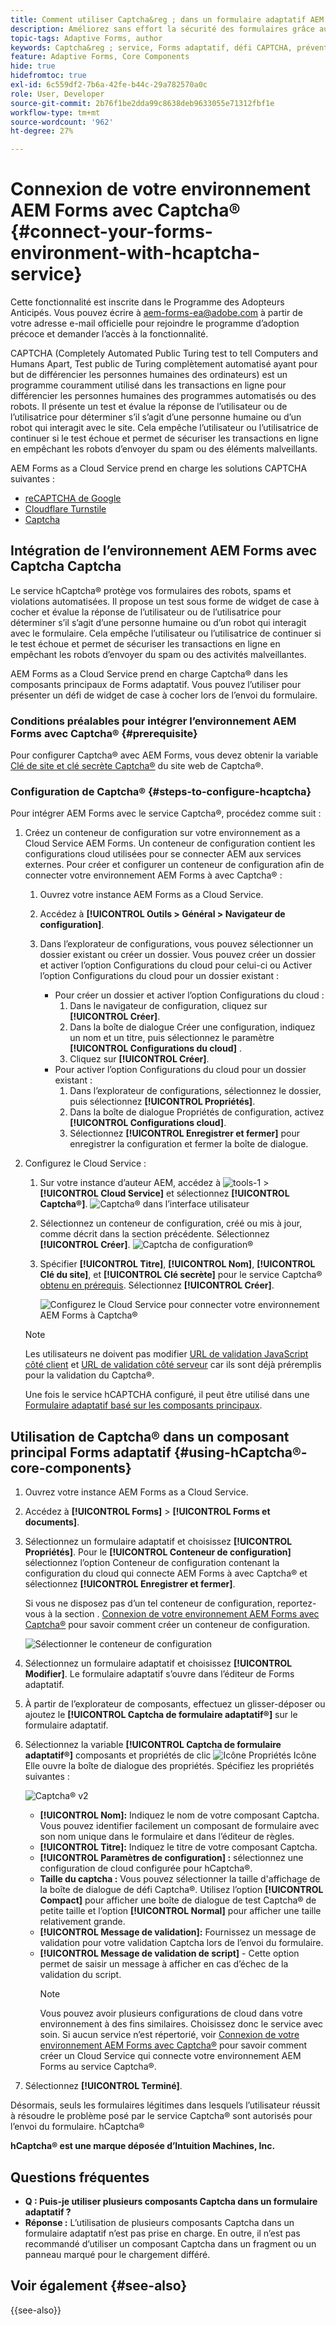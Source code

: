 ```yaml
---
title: Comment utiliser Captcha&reg ; dans un formulaire adaptatif AEM composants principaux ?
description: Améliorez sans effort la sécurité des formulaires grâce au service hCaptcha®. Guide détaillé inclus.
topic-tags: Adaptive Forms, author
keywords: Captcha&reg ; service, Forms adaptatif, défi CAPTCHA, prévention des robots, composants principaux, sécurité d’envoi de formulaire, prévention des spams de formulaire
feature: Adaptive Forms, Core Components
hide: true
hidefromtoc: true
exl-id: 6c559df2-7b6a-42fe-b44c-29a782570a0c
role: User, Developer
source-git-commit: 2b76f1be2dda99c8638deb9633055e71312fbf1e
workflow-type: tm+mt
source-wordcount: '962'
ht-degree: 27%

---
```


# Connexion de votre environnement AEM Forms avec Captcha® {#connect-your-forms-environment-with-hcaptcha-service}

<span class="preview"> Cette fonctionnalité est inscrite dans le Programme des Adopteurs Anticipés. Vous pouvez écrire à aem-forms-ea@adobe.com à partir de votre adresse e-mail officielle pour rejoindre le programme d’adoption précoce et demander l’accès à la fonctionnalité. </span>

CAPTCHA (Completely Automated Public Turing test to tell Computers and Humans Apart, Test public de Turing complètement automatisé ayant pour but de différencier les personnes humaines des ordinateurs) est un programme couramment utilisé dans les transactions en ligne pour différencier les personnes humaines des programmes automatisés ou des robots. Il présente un test et évalue la réponse de l’utilisateur ou de l’utilisatrice pour déterminer s’il s’agit d’une personne humaine ou d’un robot qui interagit avec le site. Cela empêche l’utilisateur ou l’utilisatrice de continuer si le test échoue et permet de sécuriser les transactions en ligne en empêchant les robots d’envoyer du spam ou des éléments malveillants.

AEM Forms as a Cloud Service prend en charge les solutions CAPTCHA suivantes :

* [reCAPTCHA de Google](/help/forms/captcha-adaptive-forms-core-components.md)
* [Cloudflare Turnstile](/help/forms/integrate-adaptive-forms-turnstile-core-components.md)
* [Captcha](/help/forms/integrate-adaptive-forms-hcaptcha-core-components.md)

## Intégration de l’environnement AEM Forms avec Captcha Captcha

Le service hCaptcha® protège vos formulaires des robots, spams et violations automatisées. Il propose un test sous forme de widget de case à cocher et évalue la réponse de l’utilisateur ou de l’utilisatrice pour déterminer s’il s’agit d’une personne humaine ou d’un robot qui interagit avec le formulaire. Cela empêche l’utilisateur ou l’utilisatrice de continuer si le test échoue et permet de sécuriser les transactions en ligne en empêchant les robots d’envoyer du spam ou des activités malveillantes.

AEM Forms as a Cloud Service prend en charge Captcha® dans les composants principaux de Forms adaptatif. Vous pouvez l’utiliser pour présenter un défi de widget de case à cocher lors de l’envoi du formulaire.

<!-- ![hCaptcha&reg;](assets/hCaptcha&reg;-challenge.png)-->


### Conditions préalables pour intégrer l’environnement AEM Forms avec Captcha® {#prerequisite}

Pour configurer Captcha® avec AEM Forms, vous devez obtenir la variable [Clé de site et clé secrète Captcha®](https://docs.hcaptcha.com/switch/#get-your-hcaptcha-sitekey-and-secret-key) du site web de Captcha®.

### Configuration de Captcha® {#steps-to-configure-hcaptcha}

Pour intégrer AEM Forms avec le service Captcha®, procédez comme suit :

1. Créez un conteneur de configuration sur votre environnement as a Cloud Service AEM Forms. Un conteneur de configuration contient les configurations cloud utilisées pour se connecter AEM aux services externes. Pour créer et configurer un conteneur de configuration afin de connecter votre environnement AEM Forms à avec Captcha® :
   1. Ouvrez votre instance AEM Forms as a Cloud Service.
   1. Accédez à **[!UICONTROL Outils > Général > Navigateur de configuration]**.
   1. Dans l’explorateur de configurations, vous pouvez sélectionner un dossier existant ou créer un dossier. Vous pouvez créer un dossier et activer l’option Configurations du cloud pour celui-ci ou Activer l’option Configurations du cloud pour un dossier existant :

      * Pour créer un dossier et activer l’option Configurations du cloud :
         1. Dans le navigateur de configuration, cliquez sur **[!UICONTROL Créer]**.
         1. Dans la boîte de dialogue Créer une configuration, indiquez un nom et un titre, puis sélectionnez le paramètre **[!UICONTROL Configurations du cloud]** .
         1. Cliquez sur **[!UICONTROL Créer]**.
      * Pour activer l’option Configurations du cloud pour un dossier existant :
         1. Dans l’explorateur de configurations, sélectionnez le dossier, puis sélectionnez **[!UICONTROL Propriétés]**.
         1. Dans la boîte de dialogue Propriétés de configuration, activez **[!UICONTROL Configurations cloud]**.
         1. Sélectionnez **[!UICONTROL Enregistrer et fermer]** pour enregistrer la configuration et fermer la boîte de dialogue.

1. Configurez le Cloud Service :
   1. Sur votre instance d’auteur AEM, accédez à ![tools-1](assets/tools-1.png) > **[!UICONTROL Cloud Service]** et sélectionnez **[!UICONTROL Captcha®]**.
      ![Captcha® dans l’interface utilisateur](assets/hcaptcha-in-ui.png)
   1. Sélectionnez un conteneur de configuration, créé ou mis à jour, comme décrit dans la section précédente. Sélectionnez **[!UICONTROL Créer]**.
      ![Captcha de configuration®](assets/config-hcaptcha.png)
   1. Spécifier **[!UICONTROL Titre]**, **[!UICONTROL Nom]**, **[!UICONTROL Clé du site]**, et **[!UICONTROL Clé secrète]** pour le service Captcha® [obtenu en prérequis](#prerequisite). Sélectionnez **[!UICONTROL Créer]**.

      ![Configurez le Cloud Service pour connecter votre environnement AEM Forms à Captcha®](assets/create-hcaptcha-config.png)

   >[!NOTE]
   > Les utilisateurs ne doivent pas modifier [URL de validation JavaScript côté client](https://docs.hcaptcha.com/#add-the-hcaptcha-widget-to-your-webpage) et [URL de validation côté serveur](https://docs.hcaptcha.com/#verify-the-user-response-server-side) car ils sont déjà préremplis pour la validation du Captcha®.

   Une fois le service hCAPTCHA configuré, il peut être utilisé dans une [Formulaire adaptatif basé sur les composants principaux](https://experienceleague.adobe.com/fr/docs/experience-manager-core-components/using/adaptive-forms/introduction).

## Utilisation de Captcha® dans un composant principal Forms adaptatif {#using-hCaptcha®-core-components}

1. Ouvrez votre instance AEM Forms as a Cloud Service.
1. Accédez à **[!UICONTROL Forms]** > **[!UICONTROL Forms et documents]**.
1. Sélectionnez un formulaire adaptatif et choisissez **[!UICONTROL Propriétés]**. Pour le **[!UICONTROL Conteneur de configuration]** sélectionnez l’option Conteneur de configuration contenant la configuration du cloud qui connecte AEM Forms à avec Captcha® et sélectionnez **[!UICONTROL Enregistrer et fermer]**.

   Si vous ne disposez pas d’un tel conteneur de configuration, reportez-vous à la section . [Connexion de votre environnement AEM Forms avec Captcha®](#connect-your-forms-environment-with-hcaptcha-service) pour savoir comment créer un conteneur de configuration.

   ![Sélectionner le conteneur de configuration](/help/forms/assets/captcha-properties.png)

1. Sélectionnez un formulaire adaptatif et choisissez **[!UICONTROL Modifier]**. Le formulaire adaptatif s’ouvre dans l’éditeur de Forms adaptatif.
1. À partir de l’explorateur de composants, effectuez un glisser-déposer ou ajoutez le **[!UICONTROL Captcha de formulaire adaptatif®]** sur le formulaire adaptatif.
1. Sélectionnez la variable **[!UICONTROL Captcha de formulaire adaptatif®]** composants et propriétés de clic ![Icône Propriétés](assets/configure-icon.svg) Icône Elle ouvre la boîte de dialogue des propriétés. Spécifiez les propriétés suivantes :

   ![Captcha® v2](assets/config-hcaptcha-v2.png)

   * **[!UICONTROL Nom]:** Indiquez le nom de votre composant Captcha. Vous pouvez identifier facilement un composant de formulaire avec son nom unique dans le formulaire et dans l’éditeur de règles.
   * **[!UICONTROL Titre]:** Indiquez le titre de votre composant Captcha.
   * **[!UICONTROL Paramètres de configuration] :** sélectionnez une configuration de cloud configurée pour hCaptcha®.
   * **Taille du captcha :** Vous pouvez sélectionner la taille d&#39;affichage de la boîte de dialogue de défi Captcha®. Utilisez l’option **[!UICONTROL Compact]** pour afficher une boîte de dialogue de test Captcha® de petite taille et l’option **[!UICONTROL Normal]** pour afficher une taille relativement grande.<!-- or **[!UICONTROL Invisible]** to validate hCaptcha&reg; without explicitly rendering the checkbox widget on the user interface. -->
   * **[!UICONTROL Message de validation]:** Fournissez un message de validation pour votre validation Captcha lors de l’envoi du formulaire.
   * **[!UICONTROL Message de validation de script]** - Cette option permet de saisir un message à afficher en cas d’échec de la validation du script.
     >[!NOTE]
     >Vous pouvez avoir plusieurs configurations de cloud dans votre environnement à des fins similaires. Choisissez donc le service avec soin. Si aucun service n’est répertorié, voir [Connexion de votre environnement AEM Forms avec Captcha®](#connect-your-forms-environment-with-hcaptcha-service) pour savoir comment créer un Cloud Service qui connecte votre environnement AEM Forms au service Captcha®.
     <!--* **Error Message:** Provide the error message to display to the user when the Captcha submission fails.-->

1. Sélectionnez **[!UICONTROL Terminé]**.


Désormais, seuls les formulaires légitimes dans lesquels l’utilisateur réussit à résoudre le problème posé par le service Captcha® sont autorisés pour l’envoi du formulaire. hCaptcha®

**hCaptcha® est une marque déposée d’Intuition Machines, Inc.**


## Questions fréquentes

* **Q : Puis-je utiliser plusieurs composants Captcha dans un formulaire adaptatif ?**
* **Réponse :** L’utilisation de plusieurs composants Captcha dans un formulaire adaptatif n’est pas prise en charge. En outre, il n’est pas recommandé d’utiliser un composant Captcha dans un fragment ou un panneau marqué pour le chargement différé.

## Voir également {#see-also}

{{see-also}}
